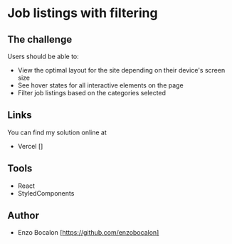 # Job listings with filtering

## The challenge

Users should be able to:

- View the optimal layout for the site depending on their device's screen size
- See hover states for all interactive elements on the page
- Filter job listings based on the categories selected

## Links

You can find my solution online at

- Vercel []

## Tools

- React
- StyledComponents

## Author

- Enzo Bocalon [https://github.com/enzobocalon]
